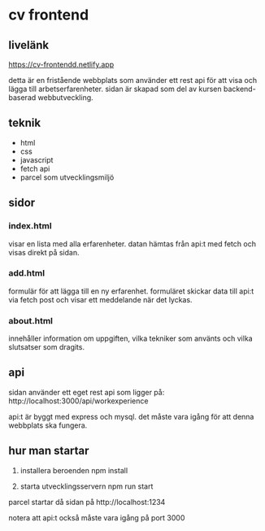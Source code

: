 # cv frontend

## livelänk
https://cv-frontendd.netlify.app 

detta är en fristående webbplats som använder ett rest api för att visa och lägga till arbetserfarenheter. sidan är skapad som del av kursen backend-baserad webbutveckling.

## teknik

- html
- css
- javascript
- fetch api
- parcel som utvecklingsmiljö

## sidor

### index.html
visar en lista med alla erfarenheter. datan hämtas från api:t med fetch och visas direkt på sidan.

### add.html
formulär för att lägga till en ny erfarenhet. formuläret skickar data till api:t via fetch post och visar ett meddelande när det lyckas.

### about.html
innehåller information om uppgiften, vilka tekniker som använts och vilka slutsatser som dragits.

## api

sidan använder ett eget rest api som ligger på:
http://localhost:3000/api/workexperience

api:t är byggt med express och mysql. det måste vara igång för att denna webbplats ska fungera.

## hur man startar

1. installera beroenden
npm install

2. starta utvecklingsservern
npm run start


parcel startar då sidan på http://localhost:1234

notera att api:t också måste vara igång på port 3000

